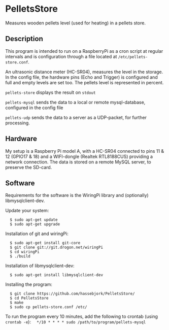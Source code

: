 # PelletsStore
Measures wooden pellets level (used for heating) in a pellets store. 

## Description
This program is intended to run on a RaspberryPi as a cron script at regular intervals and is configuration through a file located at `/etc/pellets-store.conf`. 

An ultrasonic distance meter (HC-SR04), measures the level in the storage. In the config file, the hardware pins (Echo and Trigger) is configured and full and empty levels are set too. The pellets level is represented in percent.

`pellets-store` displays the result on `stdout`

`pellets-mysql` sends the data to a local or remote mysql-database, configured in the config file

`pellets-udp` sends the data to a server as a UDP-packet, for further processing.

## Hardware
My setup is a Raspberry Pi model A, with a HC-SR04 connected to pins 11 & 12 (GPIO17 & 18) and a WIFI-dongle (Realtek RTL8188CUS) providing a network connection. The data is stored on a remote MySQL server, to preserve the SD-card.

## Software
Requirements for the software is the WiringPi library and (optionally) libmysqlclient-dev.

Update your system:
```
  $ sudo apt-get update
  $ sudo apt-get upgrade
```
Installation of git and wiringPi:
```
  $ sudo apt-get install git-core
  $ git clone git://git.drogon.net/wiringPi
  $ cd wiringPi
  $ ./build
```
Installation of libmysqlclient-dev:
```
  $ sudo apt-get install libmysqlclient-dev
```
Installing the program:
```
  $ git clone https://github.com/hassebjork/PelletsStore/
  $ cd PelletsStore
  $ make
  $ sudo cp pellets-store.conf /etc/
```
To run the program every 10 minutes, add the following to crontab (using `crontab -e`):
`  */10 * * * * sudo /path/to/program/pellets-mysql`
